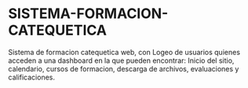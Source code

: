 # SISTEMA-FORMACION-CATEQUETICA
Sistema de formacion catequetica web, con Logeo de usuarios quienes acceden a una dashboard en la que pueden encontrar: Inicio del sitio, calendario, cursos de formacion, descarga de archivos, evaluaciones y calificaciones.
